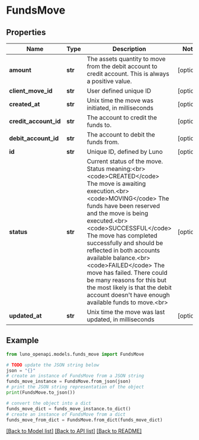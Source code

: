 # FundsMove


## Properties

Name | Type | Description | Notes
------------ | ------------- | ------------- | -------------
**amount** | **str** | The assets quantity to move from the debit account to credit account. This is always a positive value. | [optional] 
**client_move_id** | **str** | User defined unique ID | [optional] 
**created_at** | **str** | Unix time the move was initiated, in milliseconds | [optional] 
**credit_account_id** | **str** | The account to credit the funds to. | [optional] 
**debit_account_id** | **str** | The account to debit the funds from. | [optional] 
**id** | **str** | Unique ID, defined by Luno | [optional] 
**status** | **str** | Current status of the move.  Status meaning:&lt;br&gt; &lt;code&gt;CREATED&lt;/code&gt; The move is awaiting execution.&lt;br&gt; &lt;code&gt;MOVING&lt;/code&gt; The funds have been reserved and the move is being executed.&lt;br&gt; &lt;code&gt;SUCCESSFUL&lt;/code&gt; The move has completed successfully and should be reflected in both accounts available balance.&lt;br&gt; &lt;code&gt;FAILED&lt;/code&gt; The move has failed. There could be many reasons for this but the most likely is that the debit account doesn&#39;t have enough available funds to move.&lt;br&gt; | [optional] 
**updated_at** | **str** | Unix time the move was last updated, in milliseconds | [optional] 

## Example

```python
from luno_openapi.models.funds_move import FundsMove

# TODO update the JSON string below
json = "{}"
# create an instance of FundsMove from a JSON string
funds_move_instance = FundsMove.from_json(json)
# print the JSON string representation of the object
print(FundsMove.to_json())

# convert the object into a dict
funds_move_dict = funds_move_instance.to_dict()
# create an instance of FundsMove from a dict
funds_move_from_dict = FundsMove.from_dict(funds_move_dict)
```
[[Back to Model list]](../README.md#documentation-for-models) [[Back to API list]](../README.md#documentation-for-api-endpoints) [[Back to README]](../README.md)


